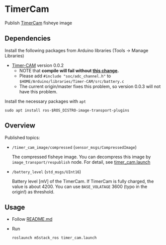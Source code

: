 # TimerCam

Publish [TimerCam](https://docs.m5stack.com/en/unit/timercam_f) fisheye image

## Dependencies

Install the following packages from Arduino libraries (Tools -> Manage Libraries)
- [Timer-CAM](https://github.com/m5stack/TimerCam-arduino/tree/0.0.2) version 0.0.2
  - NOTE that **compile will fail without [this change](https://github.com/m5stack/TimerCam-arduino/issues/6#issuecomment-899100086).**
  - Please add `#include "soc/adc_channel.h"` to `$HOME/Arduino/libraries/Timer-CAM/src/battery.c`
  - The current origin/master fixes this problem, so version 0.0.3 will not have this problem.

Install the necessary packages with `apt`
```
sudo apt install ros-$ROS_DISTRO-image-transport-plugins
```

## Overview

Published topics:

- `/timer_cam_image/compressed` (`sensor_msgs/CompressedImage`)

  The compressed fisheye image. You can decompress this image by `image_transport/respublish` node. For detail, see [timer_cam.launch](https://github.com/jsk-ros-pkg/jsk_3rdparty/tree/master/m5stack_ros/launch/timer_cam.launch)

- `/battery_level` (`std_msgs/UInt16`)

  Battery level [mV] of the TimerCam. If TimerCam is fully charged, the value is about 4200. You can use `BASE_VOLATAGE` 3600 (typo in the origin!) as threshold.

## Usage

- Follow [README.md](https://github.com/jsk-ros-pkg/jsk_3rdparty/tree/master/m5stack_ros)

- Run

  ```bash
  roslaunch m5stack_ros timer_cam.launch
  ```
